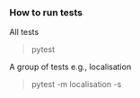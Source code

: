 ### How to run tests

All tests
> pytest

A group of tests e.g., localisation
> pytest -m localisation -s
